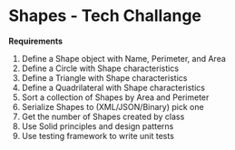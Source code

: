 # Shapes - Tech Challange

**Requirements**
1. Define a Shape object with Name, Perimeter, and Area
2. Define a Circle with Shape characteristics
3. Define a Triangle with Shape characteristics
4. Define a Quadrilateral with Shape characteristics
5. Sort a collection of Shapes by Area and Perimeter
6. Serialize Shapes to (XML/JSON/Binary) pick one
7. Get the number of Shapes created by class
8. Use Solid principles and design patterns
9. Use testing framework to write unit tests